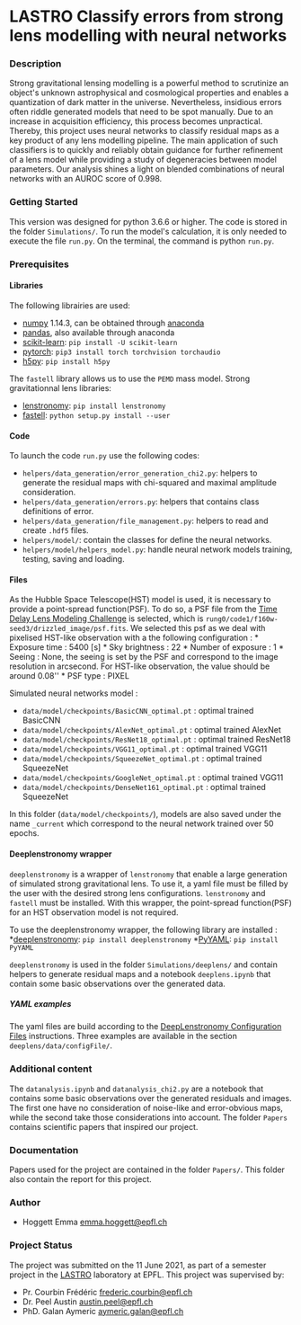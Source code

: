 # LASTRO Classify errors from strong lens modelling with neural networks

### Description
Strong gravitational lensing modelling is a powerful method to scrutinize an object's unknown astrophysical and cosmological properties and enables a quantization of dark matter in the universe. Nevertheless, insidious errors often riddle generated models that need to be spot manually. Due to an increase in acquisition efficiency, this process becomes unpractical. Thereby, this project uses neural networks to classify residual maps as a key product of any lens modelling pipeline. The main application of such classifiers is to quickly and reliably obtain guidance for further refinement of a lens model while providing a study of degeneracies between model parameters. Our analysis shines a light on blended combinations of neural networks with an AUROC score of 0.998. 


### Getting Started
This version was designed for python 3.6.6 or higher. The code is stored in the folder `Simulations/`. To run the model's calculation, it is only needed to execute the file `run.py`. On the terminal, the command is python `run.py`.

### Prerequisites


#### Libraries
The following librairies are used:
* [numpy](http://www.numpy.org/) 1.14.3, can be obtained through [anaconda](https://www.anaconda.com/download/)
* [pandas](https://pandas.pydata.org/), also available through anaconda
* [scikit-learn](https://scikit-learn.org/): `pip install -U scikit-learn`
* [pytorch](https://pytorch.org/): `pip3 install torch torchvision torchaudio`
* [h5py](https://docs.h5py.org/en/latest/build.html): `pip install h5py`

The `fastell` library allows us to use the `PEMD` mass model.
Strong gravitationnal lens libraries:
* [lenstronomy](https://pypi.org/project/lenstronomy/): `pip install lenstronomy`
* [fastell](https://github.com/sibirrer/fastell4py): `python setup.py install --user`



#### Code
To launch the code `run.py` use the following codes:
* `helpers/data_generation/error_generation_chi2.py`: helpers to generate the residual maps with chi-squared and maximal amplitude consideration.
* `helpers/data_generation/errors.py`: helpers that contains class definitions of error.
* `helpers/data_generation/file_management.py`: helpers to read and create `.hdf5` files.
* `helpers/model/`: contain the classes for define the neural networks.
* `helpers/model/helpers_model.py`: handle neural network models training, testing, saving and loading.

#### Files
As the Hubble Space Telescope(HST) model is used, it is necessary to provide a point-spread function(PSF). To do so, a PSF file from the [Time Delay Lens Modeling Challenge](https://tdlmc.github.io/) is selected, which is `rung0/code1/f160w-seed3/drizzled_image/psf.fits`. We selected this psf as we deal with pixelised HST-like observation with a the following configuration :
	* Exposure time : 5400 [s]
	* Sky brightness : 22
	* Number of exposure : 1
	* Seeing : None, the seeing is set by the PSF and correspond to the image resolution in arcsecond. For HST-like observation, the value should be around 0.08''
	* PSF type : PIXEL

Simulated neural networks model :
* `data/model/checkpoints/BasicCNN_optimal.pt` : optimal trained BasicCNN
* `data/model/checkpoints/AlexNet_optimal.pt` : optimal trained AlexNet
* `data/model/checkpoints/ResNet18_optimal.pt` : optimal trained ResNet18
* `data/model/checkpoints/VGG11_optimal.pt` : optimal trained VGG11
* `data/model/checkpoints/SqueezeNet_optimal.pt` : optimal trained SqueezeNet
* `data/model/checkpoints/GoogleNet_optimal.pt` : optimal trained VGG11
* `data/model/checkpoints/DenseNet161_optimal.pt` : optimal trained SqueezeNet

In this folder (`data/model/checkpoints/`), models are also saved under the name `_current` which correspond to the neural network trained over 50 epochs.


#### Deeplenstronomy wrapper
`deeplenstronomy` is a wrapper of `lenstronomy` that enable a large generation of simulated strong gravitational lens. To use it, a yaml file must be filled by the user with the desired strong lens configurations. `lenstronomy` and `fastell` must be installed. With this wrapper, the point-spread function(PSF) for an HST observation model is not required.

To use the deeplenstronomy wrapper, the following library are installed :
*[deeplenstronomy](https://pypi.org/project/deeplenstronomy/): `pip install deeplenstronomy`
*[PyYAML](https://pypi.org/project/PyYAML/): `pip install PyYAML`

`deeplenstronomy` is used in the folder `Simulations/deeplens/` and contain helpers to generate residual maps and a notebook `deeplens.ipynb` that contain some basic observations over the generated data.

##### YAML examples
The yaml files are build according to the [DeepLenstronomy Configuration Files](https://deepskies.github.io/deeplenstronomy/Notebooks/ConfigFiles.html) instructions. Three examples are available in the section `deeplens/data/configFile/`.

### Additional content
The `datanalysis.ipynb` and `datanalysis_chi2.py` are a notebook that contains some basic observations over the generated residuals and images. The first one have no consideration of noise-like and error-obvious maps, while the second take those considerations into account.
The folder `Papers` contains scientific papers that inspired our project.

### Documentation
Papers used for the project are contained in the folder `Papers/`. This folder also contain the report for this project.

### Author
* Hoggett Emma <emma.hoggett@epfl.ch>


### Project Status
The project was submitted on the 11 June 2021, as part of a semester project in the [LASTRO](https://www.epfl.ch/labs/lastro/) laboratory at EPFL. This project was supervised by:
 * Pr. Courbin Frédéric <frederic.courbin@epfl.ch>
 * Dr. Peel Austin <austin.peel@epfl.ch>
 * PhD. Galan Aymeric <aymeric.galan@epfl.ch>
